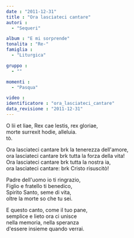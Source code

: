 ```yaml
---
date : "2011-12-31"
title : "Ora lasciateci cantare"
autori : 
  - "Sequeri"

album : "E mi sorprende"
tonalita : "Re-"
famiglia : 
  - "Liturgica"

gruppo : 
  - ""

momenti : 
  - "Pasqua"

video : 
identificatore : "ora_lasciateci_cantare"
data_revisione : "2011-12-31"
---
```

  
  
  
O lii et liae, Rex cae lestis, rex gloriae,  
morte surrexit hodie, alleluia.  
tò.  
  
  
  
Ora lasciateci cantare brk la tenerezza dell'amore,  
ora lasciateci cantare brk tutta la forza della vita!  
Ora lasciateci cantare brk tutta la nostra ia,  
ora lasciateci cantare: brk Cristo risuscitò!  
  
  
  
Padre dell'uomo io ti ringrazio,  
Figlio e fratello ti benedico,  
Spirito Santo, seme di vita,  
oltre la morte so che tu sei.  
  
  
  
  
  
E questo canto, come il tuo pane,  
semplice e lieto ora ci unisce  
nella memoria, nella speranza  
d'essere insieme quando verrai.  
  
  
  
  
